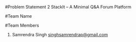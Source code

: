 #Problem Statement 2
StackIt – A Minimal Q&A Forum Platform

#Team Name 

#Team Members
1. Samrendra Singh
singhsamrendrap@gmail.com
